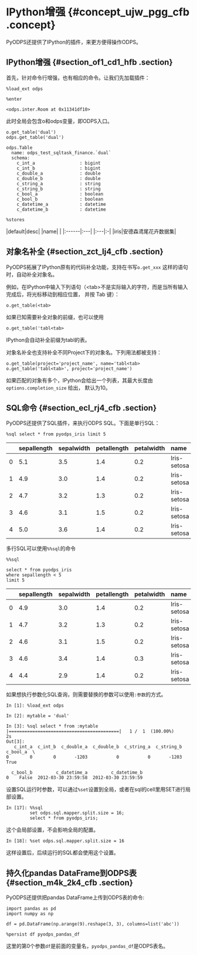# IPython增强 {#concept_ujw_pgg_cfb .concept}

PyODPS还提供了IPython的插件，来更方便得操作ODPS。

## IPython增强 {#section_of1_cd1_hfb .section}

首先，针对命令行增强，也有相应的命令。让我们先加载插件：

```
%load_ext odps
```

```
%enter
```

```
<odps.inter.Room at 0x11341df10>
```

此时全局会包含o和odps变量，即ODPS入口。

```
o.get_table('dual')
odps.get_table('dual')
```

```
odps.Table
  name: odps_test_sqltask_finance.`dual`
  schema:
    c_int_a                 : bigint
    c_int_b                 : bigint
    c_double_a              : double
    c_double_b              : double
    c_string_a              : string
    c_string_b              : string
    c_bool_a                : boolean
    c_bool_b                : boolean
    c_datetime_a            : datetime
    c_datetime_b            : datetime
```

```
%stores
```

|default|desc|
|name| |
|:------|:---|
|:---|:-|
|iris|安德森鸢尾花卉数据集|

## 对象名补全 {#section_zct_lj4_cfb .section}

PyODPS拓展了IPython原有的代码补全功能，支持在书写`o.get_xxx` 这样的语句时，自动补全对象名。

例如，在IPython中输入下列语句（<tab\>不是实际输入的字符，而是当所有输入完成后，将光标移动到相应位置， 并按 Tab 键）：

```
o.get_table(<tab>
```

如果已知需要补全对象的前缀，也可以使用

```
o.get_table('tabl<tab>
```

IPython会自动补全前缀为tabl的表。

对象名补全也支持补全不同Project下的对象名。下列用法都被支持：

```
o.get_table(project='project_name', name='tabl<tab>
o.get_table('tabl<tab>', project='project_name')
```

如果匹配的对象有多个，IPython会给出一个列表，其最大长度由 `options.completion_size` 给出， 默认为10。

## SQL命令 {#section_ecl_rj4_cfb .section}

PyODPS还提供了SQL插件，来执行ODPS SQL。下面是单行SQL：

```
%sql select * from pyodps_iris limit 5
```

| |sepallength|sepalwidth|petallength|petalwidth|name|
|:-|:----------|:---------|:----------|:---------|:---|
|0|5.1|3.5|1.4|0.2|Iris-setosa|
|1|4.9|3.0|1.4|0.2|Iris-setosa|
|2|4.7|3.2|1.3|0.2|Iris-setosa|
|3|4.6|3.1|1.5|0.2|Iris-setosa|
|4|5.0|3.6|1.4|0.2|Iris-setosa|

多行SQL可以使用`%%sql`的命令

```
%%sql

select * from pyodps_iris
where sepallength < 5
limit 5
```

| |sepallength|sepalwidth|petallength|petalwidth|name|
|:-|:----------|:---------|:----------|:---------|:---|
|0|4.9|3.0|1.4|0.2|Iris-setosa|
|1|4.7|3.2|1.3|0.2|Iris-setosa|
|2|4.6|3.1|1.5|0.2|Iris-setosa|
|3|4.6|3.4|1.4|0.3|Iris-setosa|
|4|4.4|2.9|1.4|0.2|Iris-setosa|

如果想执行参数化SQL查询，则需要替换的参数可以使用`:参数`的方式。

```
In [1]: %load_ext odps

In [2]: mytable = 'dual'

In [3]: %sql select * from :mytable
|==========================================|   1 /  1  (100.00%)         2s
Out[3]:
   c_int_a  c_int_b  c_double_a  c_double_b  c_string_a  c_string_b c_bool_a  \
0        0        0       -1203           0           0       -1203     True

  c_bool_b         c_datetime_a         c_datetime_b
0    False  2012-03-30 23:59:58  2012-03-30 23:59:59
```

设置SQL运行时参数，可以通过`%set`设置到全局，或者在sql的cell里用SET进行局部设置。

```
In [17]: %%sql
         set odps.sql.mapper.split.size = 16;
         select * from pyodps_iris;
```

这个会局部设置，不会影响全局的配置。

```
In [18]: %set odps.sql.mapper.split.size = 16
```

这样设置后，后续运行的SQL都会使用这个设置。

## 持久化pandas DataFrame到ODPS表 {#section_m4k_2k4_cfb .section}

PyODPS还提供把pandas DataFrame上传到ODPS表的命令:

```
import pandas as pd
import numpy as np

df = pd.DataFrame(np.arange(9).reshape(3, 3), columns=list('abc'))
```

```
%persist df pyodps_pandas_df
```

这里的第0个参数`df`是前面的变量名，`pyodps_pandas_df`是ODPS表名。

